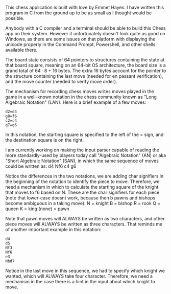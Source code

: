 This chess application is built with love by Emmet Hayes. I have written this program in C from the ground up to be as small as I thought would be possible. 




Anybody with a C compiler and a terminal should be able to build this Chess app on their system. However it unfortunately doesn't look quite as good on Windows, as there are some issues on that platform with displaying the unicode properly in the Command Prompt, Powershell, and other shells available there.


The board state consists of 64 pointers to structures containing the state at that board square, meaning on an 64-bit OS architecture, the board size is a grand total of $64 \cdot 8$ + 16 bytes. The extra 16 bytes account for the pointer to the structure containing the last move (needed for en passant verification), and the move counter (needed to verify move order). 



The mechanism for recording chess moves writes moves played in the game in a well-known notation in the chess community known as "Long Algebraic Notation" (LAN). Here is a brief example of a few moves:

	d2=d4
	g8=f6
	c2=c4
	g7=g6

In this notation, the starting square is specified to the left of the = sign, and the destination square is on the right.

I am currently working on making the input parser capable of reading the more standardly-used by players today call "Algebraic Notation" (AN) or aka "Short Algebraic Notation" (SAN), in which the same sequence of moves could be written as:
	d4
	Nf6
	c4
	g6

Notice the differences in the two notations, we are adding char signifiers in the beginning of the notation to identify the piece to move. Therefore, we need a mechanism in which to calculate the starting square of the knight that moves to f6 based on N. These are the char signifiers for each piece (note that lower-case doesnt work, because then b pawns and bishops become ambiguous in a taking move):
	N = knight
	B = bishop
	R = rook
	Q = queen
	K = king
	(none) = pawn


Note that pawn moves will ALWAYS be written as two characters, and other piece moves will ALWAYS be written as three characters.
That reminds me of another important example in this notation:

	d4
	d5
	Nf3
	Nf6
	e3
	Nbd7

Notice in the last move in this sequence, we had to specify which knight we wanted, which will ALWAYS take four character. Therefore, we need a mechanism in the case there is a hint in the input about which knight to move.